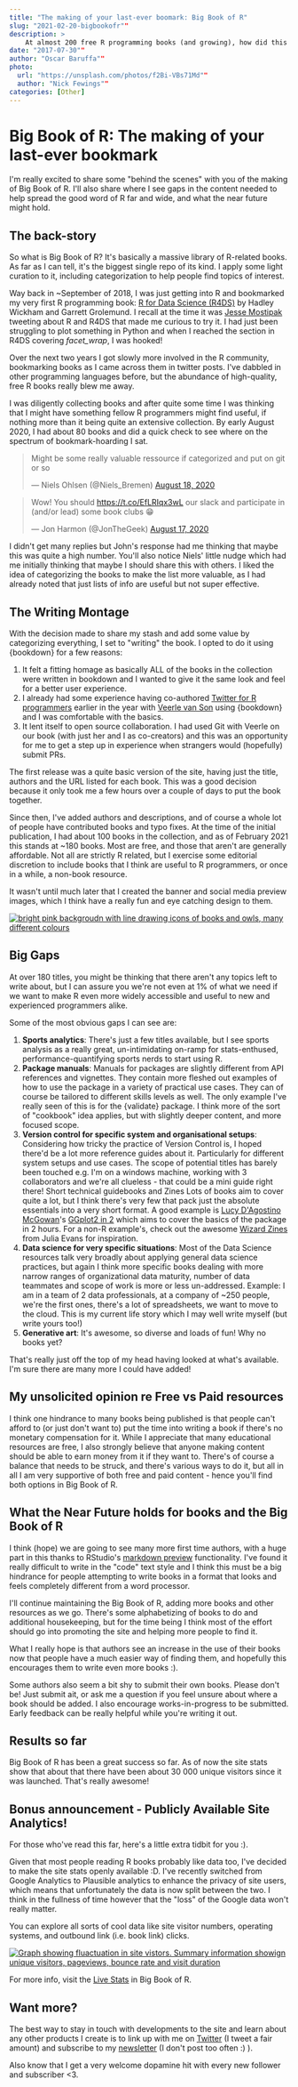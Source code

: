 ```yaml
---
title: "The making of your last-ever boomark: Big Book of R"
slug: "2021-02-20-bigbookofr""
description: >
    At almost 200 free R programming books (and growing), how did this start and where is it going?
date: "2017-07-30""
author: "Oscar Baruffa""
photo:
  url: "https://unsplash.com/photos/f2Bi-VBs71Md""
  author: "Nick Fewings""
categories: [Other]
---
```


# Big Book of R: The making of your last-ever bookmark

I'm really excited to share some "behind the scenes" with you of the making of Big Book of R. I'll also share where I see gaps in the content needed to help spread the good word of R far and wide, and what the near future might hold.

## The back-story

So what is Big Book of R? It's basically a massive library of R-related books. As far as I can tell, it's the biggest single repo of its kind. I apply some light curation to it, including categorization to help people find topics of interest.

Way back in \~September of 2018, I was just getting into R and bookmarked my very first R programming book: [R for Data Science (R4DS)](https://www.bigbookofr.com/data-science.html#r-for-data-science) by Hadley Wickham and Garrett Grolemund. I recall at the time it was [Jesse Mostipak](https://twitter.com/kierisi) tweeting about R and R4DS that made me curious to try it. I had just been struggling to plot something in Python and when I reached the section in R4DS covering *facet_wrap*, I was hooked!

Over the next two years I got slowly more involved in the R community, bookmarking books as I came across them in twitter posts. I've dabbled in other programming languages before, but the abundance of high-quality, free R books really blew me away.

I was diligently collecting books and after quite some time I was thinking that I might have something fellow R programmers might find useful, if nothing more than it being quite an extensive collection. By early August 2020, I had about 80 books and did a quick check to see where on the spectrum of bookmark-hoarding I sat.

<blockquote class="twitter-tweet"><p lang="en" dir="ltr">Might be some really valuable ressource if categorized and put on git or so</p>&mdash; Niels Ohlsen (@Niels_Bremen) <a href="https://twitter.com/Niels_Bremen/status/1295762623405985794?ref_src=twsrc%5Etfw">August 18, 2020</a></blockquote>

<script async src="https://platform.twitter.com/widgets.js" charset="utf-8"></script>

<blockquote class="twitter-tweet"><p lang="en" dir="ltr">Wow! You should <a href="https://t.co/EfLRIqx3wL">https://t.co/EfLRIqx3wL</a> our slack and participate in (and/or lead) some book clubs 😁</p>&mdash; Jon Harmon (@JonTheGeek) <a href="https://twitter.com/JonTheGeek/status/1295442214164869121?ref_src=twsrc%5Etfw">August 17, 2020</a></blockquote>

<script async src="https://platform.twitter.com/widgets.js" charset="utf-8"></script>

I didn't get many replies but John's response had me thinking that maybe this was quite a high number. You'll also notice Niels' little nudge which had me initially thinking that maybe I should share this with others. I liked the idea of categorizing the books to make the list more valuable, as I had already noted that just lists of info are useful but not super effective.

## The Writing Montage

With the decision made to share my stash and add some value by categorizing everything, I set to "writing" the book. I opted to do it using {bookdown} for a few reasons:

1.  It felt a fitting homage as basically ALL of the books in the collection were written in bookdown and I wanted to give it the same look and feel for a better user experience.
2.  I already had some experience having co-authored [Twitter for R programmers](https://www.bigbookofr.com/career-community.html#twitter-for-r-programmers) earlier in the year with [Veerle van Son](https://twitter.com/veerlevanson) using {bookdown} and I was comfortable with the basics.
3.  It lent itself to open source collaboration. I had used Git with Veerle on our book (with just her and I as co-creators) and this was an opportunity for me to get a step up in experience when strangers would (hopefully) submit PRs.

The first release was a quite basic version of the site, having just the title, authors and the URL listed for each book. This was a good decision because it only took me a few hours over a couple of days to put the book together.

Since then, I've added authors and descriptions, and of course a whole lot of people have contributed books and typo fixes. At the time of the initial publication, I had about 100 books in the collection, and as of February 2021 this stands at \~180 books. Most are free, and those that aren't are generally affordable. Not all are strictly R related, but I exercise some editorial discretion to include books that I think are useful to R programmers, or once in a while, a non-book resource.

It wasn't until much later that I created the banner and social media preview images, which I think have a really fun and eye catching design to them.

[![bright pink backgroudn with line drawing icons of books and owls, many different colours](images/big_book_social.png)](https://www.bigbookofr.com/)

## Big Gaps

At over 180 titles, you might be thinking that there aren't any topics left to write about, but I can assure you we're not even at 1% of what we need if we want to make R even more widely accessible and useful to new and experienced programmers alike.

Some of the most obvious gaps I can see are:

1.  **Sports analytics**: There's just a few titles available, but I see sports analysis as a really great, un-intimidating on-ramp for stats-enthused, performance-quantifying sports nerds to start using R.
2.  **Package manuals**: Manuals for packages are slightly different from API references and vignettes. They contain more fleshed out examples of how to use the package in a variety of practical use cases. They can of course be tailored to different skills levels as well. The only example I've really seen of this is for the {validate} package. I think more of the sort of "cookbook" idea applies, but with slightly deeper content, and more focused scope.
3.  **Version control for specific system and organisational setups**: Considering how tricky the practice of Version Control is, I hoped there'd be a lot more reference guides about it. Particularly for different system setups and use cases. The scope of potential titles has barely been touched e.g. I'm on a windows machine, working with 3 collaborators and we're all clueless - that could be a mini guide right there! Short technical guidebooks and Zines Lots of books aim to cover quite a lot, but I think there's very few that pack just the absolute essentials into a very short format. A good example is [Lucy D'Agostino McGowan](https://twitter.com/LucyStats)'s [GGplot2 in 2](https://www.bigbookofr.com/data-visualization.html#ggplot2-in-2) which aims to cover the basics of the package in 2 hours. For a non-R example's, check out the awesome [Wizard Zines](https://wizardzines.com/) from Julia Evans for inspiration.
4.  **Data science for very specific situations**: Most of the Data Science resources talk very broadly about applying general data science practices, but again I think more specific books dealing with more narrow ranges of organizational data maturity, number of data teammates and scope of work is more or less un-addressed. Example: I am in a team of 2 data professionals, at a company of \~250 people, we're the first ones, there's a lot of spreadsheets, we want to move to the cloud. This is my current life story which I may well write myself (but write yours too!)
5.  **Generative art**: It's awesome, so diverse and loads of fun! Why no books yet?

That's really just off the top of my head having looked at what's available. I'm sure there are many more I could have added!

## My unsolicited opinion re Free vs Paid resources

I think one hindrance to many books being published is that people can't afford to (or just don't want to) put the time into writing a book if there's no monetary compensation for it. While I appreciate that many educational resources are free, I also strongly believe that anyone making content should be able to earn money from it if they want to. There's of course a balance that needs to be struck, and there's various ways to do it, but all in all I am very supportive of both free and paid content - hence you'll find both options in Big Book of R.

## What the Near Future holds for books and the Big Book of R

I think (hope) we are going to see many more first time authors, with a huge part in this thanks to RStudio's [markdown preview](https://blog.rstudio.com/2020/09/30/rstudio-v1-4-preview-visual-markdown-editing/) functionality. I've found it really difficult to write in the "code" text style and I think this must be a big hindrance for people attempting to write books in a format that looks and feels completely different from a word processor.

I'll continue maintaining the Big Book of R, adding more books and other resources as we go. There's some alphabetizing of books to do and additional housekeeping, but for the time being I think most of the effort should go into promoting the site and helping more people to find it.

What I really hope is that authors see an increase in the use of their books now that people have a much easier way of finding them, and hopefully this encourages them to write even more books :).

Some authors also seem a bit shy to submit their own books. Please don't be! Just submit ait, or ask me a question if you feel unsure about where a book should be added. I also encourage works-in-progress to be submitted. Early feedback can be really helpful while you're writing it out.

## Results so far

Big Book of R has been a great success so far. As of now the site stats show that about that there have been about 30 000 unique visitors since it was launched. That's really awesome!

## Bonus announcement - Publicly Available Site Analytics!

For those who've read this far, here's a little extra tidbit for you :).

Given that most people reading R books probably like data too, I've decided to make the site stats openly available :D. I've recently switched from Google Analytics to Plausible analytics to enhance the privacy of site users, which means that unfortunately the data is now split between the two. I think in the fullness of time however that the "loss" of the Google data won't really matter.

You can explore all sorts of cool data like site visitor numbers, operating systems, and outbound link (i.e. book link) clicks.

[![Graph showing fluactuation in site vistors. Summary information showign unique visitors, pageviews, bounce rate and visit duration](images/site_stats.png)](https://www.bigbookofr.com/index.html#live-stats)

For more info, visit the [Live Stats](https://www.bigbookofr.com/index.html#live-stats) in Big Book of R.

## Want more?

The best way to stay in touch with developments to the site and learn about any other products I create is to link up with me on [Twitter](https://twitter.com/OscarBaruffa) (I tweet a fair amount) and subscribe to my [newsletter](https://oscarbaruffa.com/newsletter/) (I don't post too often :) ).

Also know that I get a very welcome dopamine hit with every new follower and subscriber \<3.
